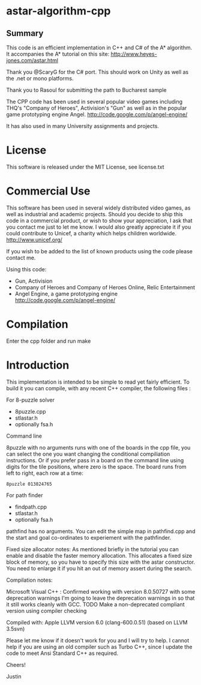 astar-algorithm-cpp
===================

Summary
-------

This code is an efficient implementation in C++ and C# of the A* algorithm. It accompanies the A* tutorial on this site: http://www.heyes-jones.com/astar.html

Thank you @ScaryG for the C# port. This should work on Unity as well as the .net or mono platforms. 

Thank you to Rasoul for submitting the path to Bucharest sample

The CPP code has been used in several popular video games including THQ's "Company of Heroes", Activision's "Gun" as well as in the popular game prototyping engine Angel. http://code.google.com/p/angel-engine/

It has also used in many University assignments and projects.

License
=======

This software is released under the MIT License, see license.txt

Commercial Use
==============

This software has been used in several widely distributed video games, as well as industrial and academic projects. Should you decide to ship this code in a commercial product, or wish to show your appreciation, I ask that you contact me just to let me know. I would also greatly appreciate it if you could contribute to Unicef, a charity which helps children worldwide. http://www.unicef.org/

If you wish to be added to the list of known products using the code please contact me.

Using this code:

* Gun, Activision
* Company of Heroes and Company of Heroes Online, Relic Entertainment
* Angel Engine, a game prototyping engine http://code.google.com/p/angel-engine/

Compilation
===========

Enter the cpp folder and run make

Introduction
============

This implementation is intended to be simple to read yet fairly
efficient. To build it you can compile, with any recent C++ compiler,
the following files :

For 8-puzzle solver

* 8puzzle.cpp
* stlastar.h
* optionally fsa.h

Command line 

8puzzle with no arguments runs with one of the boards in the cpp file, you can
select the one you want changing the conditional compiliation instructions. Or if you
prefer pass in a board on the command line using digits for the tile positions, where
zero is the space. The board runs from left to right, each row at a time:
	
    8puzzle 013824765

For path finder 
* findpath.cpp
* stlastar.h
* optionally fsa.h

pathfind has no arguments. You can edit the simple map in pathfind.cpp and the start 
and goal co-ordinates to experiement with the pathfinder.

Fixed size allocator notes: As mentioned briefly in the tutorial you can enable and disable the
faster memory allocation. This allocates a fixed size block of memory, so you have to specify this size
with the astar constructor. You need to enlarge it if you hit an out of memory assert during the
search.

Compilation notes:

Microsoft Visual C++ : Confirmed working with version 8.0.50727 with some deprecation warnings
I'm going to leave the deprecation warnings in so that it still works cleanly with GCC. 
TODO Make a non-deprecated compliant version using compiler checking

Compiled with:
Apple LLVM version 6.0 (clang-600.0.51) (based on LLVM 3.5svn)

Please let me know if it doesn't work for you and I will try to help. I cannot help if you are using
an old compiler such as Turbo C++, since I update the code to meet Ansi Standard C++ as required.


Cheers!

Justin
